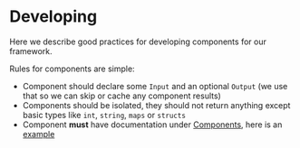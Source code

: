 # Developing

Here we describe good practices for developing components for our framework.

Rules for components are simple:
- Component should declare some `Input` and an optional `Output` (we use that so we can skip or cache any component results)
- Components should be isolated, they should not return anything except basic types like `int`, `string`, `maps` or `structs`
- Component **must** have documentation under [Components](./framework/components/overview.md), here is an [example](./framework/components/chainlink/node.md)